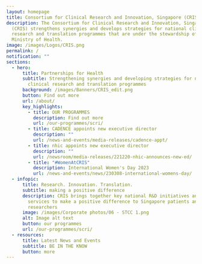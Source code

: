```yaml
---
layout: homepage
title: Consortium for Clinical Research and Innovation, Singapore (CRIS)
description: The Consortium for Clinical Research and Innovation, Singapore
  (CRIS) strengthens synergies and develops strategies for national clinical
  research and translation programmes that are under the stewardship of the
  Ministry of Health.
image: /images/Logos/CRIS.png
permalink: /
notification: ""
sections:
  - hero:
      title: Partnerships for Health
      subtitle: Strengthening synergies and developing strategies for national
        clinical research and translation programmes
      background: /images/Banners/CRIS_edit.png
      button: Find out more
      url: /about/
      key_highlights:
        - title: OUR PROGRAMMES
          description: Find out more
          url: /our-programmes/scri/
        - title: CADENCE appoints new executive director
          description: ""
          url: /news-and-events/media-releases/cadence-appt/
        - title: nhic appoints new executive director
          description: ""
          url: /newsroom/media-releases/221220-nhic-announces-new-ed/
        - title: "#WomenAtCRIS"
          description: International Women's Day 2023
          url: /news-and-events/news/230308-international-womens-day/
  - infopic:
      title: Research. Innovation. Translation.
      subtitle: making a positive difference
      description: CRIS brings together key national R&D initiatives and clinical
        services to make a positive difference to Singapore patients and
        researchers
      image: /images/Corporate photos/06 - STCC 1.png
      alt: Image alt text
      button: our programmes
      url: /our-programmes/scri/
  - resources:
      title: Latest News and Events
      subtitle: BE IN THE KNOW
      button: more
---
```

